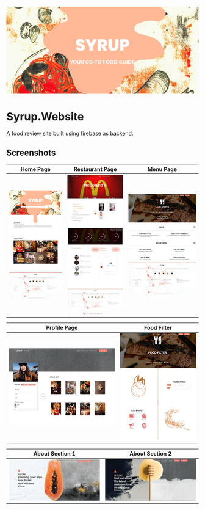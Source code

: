 ![Syrup Banner](public/screenshots/Banner.png?raw=true "Banner")

# Syrup.Website
A food review site built using firebase as backend.

## Screenshots
Home Page                  |  Restaurant Page         |  Menu Page
:-------------------------:|:-------------------------:|:-------------------------:
![Syrup Home Page](public/screenshots/HomePage.png?raw=true "Home") |  ![Syrup Restaurant Page](public/screenshots/RestaurantPage.png?raw=true "Restaurant")|  ![Syrup Menu Page](public/screenshots/MenuPage.png?raw=true "Restaurant")

Profile Page               |  Food Filter       
:-------------------------:|:-------------------------:
![Syrup Profile Page](public/screenshots/ProfilePage.png?raw=true "Profile") |  ![Syrup Food Filter](public/screenshots/Filter.png?raw=true "FoodFilter")

About Section 1              |  About Section 2       
:-------------------------:|:-------------------------:
![Syrup About Page](public/screenshots/AboutPage.png?raw=true "About") |  ![Syrup About Page](public/screenshots/AboutPage-2.png?raw=true "About")
